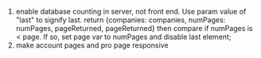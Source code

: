 1.  enable database counting in server, not front end. Use param value of "last" to signify last. return {companies: companies, numPages: numPages, pageReturned, pageReturned} then compare if numPages is < page. If so, set page var to numPages and disable last element;
2.  make account pages and pro page responsive

<!-- session ended:
    add customerId to users/uid
    check for payments/customerId
    if exists, add isPro to users/uid and remove from payments/customerId

subscription started:
    add to payments/customerId
    if users/uid/customerId -->
